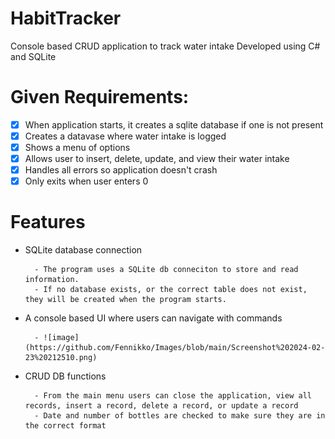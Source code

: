 # HabitTracker
Console based CRUD application to track water intake
Developed using C# and SQLite

# Given Requirements:
- [x] When application starts, it creates a sqlite database if one is not present
- [x] Creates a datavase where water intake is logged
- [x] Shows a menu of options
- [x] Allows user to insert, delete, update, and view their water intake
- [x] Handles all errors so application doesn't crash
- [x] Only exits when user enters 0

# Features

* SQLite database connection
		
		- The program uses a SQLite db conneciton to store and read information.
		- If no database exists, or the correct table does not exist, they will be created when the program starts.

* A console based UI where users can navigate with commands

		- ![image](https://github.com/Fennikko/Images/blob/main/Screenshot%202024-02-23%20212510.png)
* CRUD DB functions

		- From the main menu users can close the application, view all records, insert a record, delete a record, or update a record
		- Date and number of bottles are checked to make sure they are in the correct format 